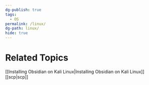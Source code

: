 ```yaml
---
dg-publish: true
tags:
  - OS
permalink: /linux/
dg-path: linux/
hide: true
---
```

# Related Topics
[[Installing Obsidian on Kali Linux\|Installing Obsidian on Kali Linux]]
[[scp\|scp]]
